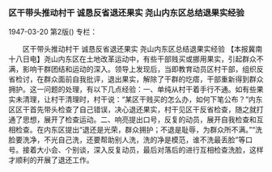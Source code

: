 ### 区干带头推动村干  诚恳反省退还果实  尧山内东区总结退果实经验

1947-03-20
第2版()
专栏：

　　区干带头推动村干
    诚恳反省退还果实
    尧山内东区总结退果实经验
    【本报冀南十八日电】尧山内东区在土地改革运动中，有些干部贱买或挪用果实，引起群众不满，影响干群团结和运动的深入。领导上发现后，当即教育动员区村干部，组织反省检讨，在群众面前自我批评，退出果实，解除了干群的圪瘩，干部重新得到群众拥护。这一问题的处理，有以下几点经验：一、单纯从村干着手行不通。如有些果实未清理，让村干清理时，村干说：“某区干贱买的怎么办，如何下笔公布？”内东区区干首先带头检查了自己错误，决心退还果实，村干见区干反省检查，随之就打通了思想，展开了检查运动。二、响亮提出口号，反复的动员，展开自我检查和互相检查。在内东区提出“退还是光荣，群众拥护；不退是耻辱，为群众所不满。”“洗脸要洗净，不光自己洗，还要帮助别人洗，洗的净是模范，谁不洗最丢脸”等口号。接着大小会、个别谈，深入反复动员，最后对落后的进行互相检查洗脸，这样才顺利的开展了退还工作。
